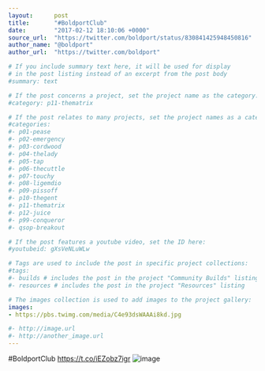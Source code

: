 ```yaml
---
layout:      post
title:       "#BoldportClub"
date:        "2017-02-12 18:10:06 +0000"
source_url:  "https://twitter.com/boldport/status/830841425948450816"
author_name: "@boldport"
author_url:  "https://twitter.com/boldport"

# If you include summary text here, it will be used for display
# in the post listing instead of an excerpt from the post body
#summary: text

# If the post concerns a project, set the project name as the category:
#category: p11-thematrix

# If the post relates to many projects, set the project names as a categories array:
#categories:
#- p01-pease
#- p02-emergency
#- p03-cordwood
#- p04-thelady
#- p05-tap
#- p06-thecuttle
#- p07-touchy
#- p08-ligemdio
#- p09-pissoff
#- p10-thegent
#- p11-thematrix
#- p12-juice
#- p99-conqueror
#- qsop-breakout

# If the post features a youtube video, set the ID here:
#youtubeid: gXsVeNLuWLw

# Tags are used to include the post in specific project collections:
#tags:
#- builds # includes the post in the project "Community Builds" listing
#- resources # includes the post in the project "Resources" listing

# The images collection is used to add images to the project gallery:
images:
- https://pbs.twimg.com/media/C4e93dsWAAAi8kd.jpg

#- http://image.url
#- http://another_image.url
---
```


#BoldportClub https://t.co/iEZobz7igr
![image](https://pbs.twimg.com/media/C4e93dsWAAAi8kd.jpg)


